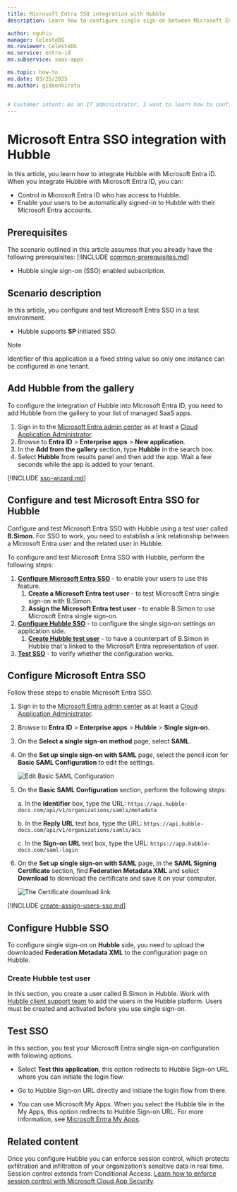 ```yaml
---
title: Microsoft Entra SSO integration with Hubble
description: Learn how to configure single sign-on between Microsoft Entra ID and Hubble.

author: nguhiu
manager: CelesteDG
ms.reviewer: CelesteDG
ms.service: entra-id
ms.subservice: saas-apps

ms.topic: how-to
ms.date: 03/25/2025
ms.author: gideonkiratu


# Customer intent: As an IT administrator, I want to learn how to configure single sign-on between Microsoft Entra ID and Hubble so that I can control who has access to Hubble, enable automatic sign-in with Microsoft Entra accounts, and manage my accounts in one central location.
---
```


# Microsoft Entra SSO integration with Hubble

In this article,  you learn how to integrate Hubble with Microsoft Entra ID. When you integrate Hubble with Microsoft Entra ID, you can:

* Control in Microsoft Entra ID who has access to Hubble.
* Enable your users to be automatically signed-in to Hubble with their Microsoft Entra accounts.

## Prerequisites

The scenario outlined in this article assumes that you already have the following prerequisites:
[!INCLUDE [common-prerequisites.md](~/identity/saas-apps/includes/common-prerequisites.md)]
* Hubble single sign-on (SSO) enabled subscription.

## Scenario description

In this article,  you configure and test Microsoft Entra SSO in a test environment.

* Hubble supports **SP** initiated SSO.

> [!NOTE]
> Identifier of this application is a fixed string value so only one instance can be configured in one tenant.

## Add Hubble from the gallery

To configure the integration of Hubble into Microsoft Entra ID, you need to add Hubble from the gallery to your list of managed SaaS apps.

1. Sign in to the [Microsoft Entra admin center](https://entra.microsoft.com) as at least a [Cloud Application Administrator](~/identity/role-based-access-control/permissions-reference.md#cloud-application-administrator).
1. Browse to **Entra ID** > **Enterprise apps** > **New application**.
1. In the **Add from the gallery** section, type **Hubble** in the search box.
1. Select **Hubble** from results panel and then add the app. Wait a few seconds while the app is added to your tenant.

 [!INCLUDE [sso-wizard.md](~/identity/saas-apps/includes/sso-wizard.md)]

<a name='configure-and-test-azure-ad-sso-for-hubble'></a>

## Configure and test Microsoft Entra SSO for Hubble

Configure and test Microsoft Entra SSO with Hubble using a test user called **B.Simon**. For SSO to work, you need to establish a link relationship between a Microsoft Entra user and the related user in Hubble.

To configure and test Microsoft Entra SSO with Hubble, perform the following steps:

1. **[Configure Microsoft Entra SSO](#configure-azure-ad-sso)** - to enable your users to use this feature.
    1. **Create a Microsoft Entra test user** - to test Microsoft Entra single sign-on with B.Simon.
    1. **Assign the Microsoft Entra test user** - to enable B.Simon to use Microsoft Entra single sign-on.
1. **[Configure Hubble SSO](#configure-hubble-sso)** - to configure the single sign-on settings on application side.
    1. **[Create Hubble test user](#create-hubble-test-user)** - to have a counterpart of B.Simon in Hubble that's linked to the Microsoft Entra representation of user.
1. **[Test SSO](#test-sso)** - to verify whether the configuration works.

<a name='configure-azure-ad-sso'></a>

## Configure Microsoft Entra SSO

Follow these steps to enable Microsoft Entra SSO.

1. Sign in to the [Microsoft Entra admin center](https://entra.microsoft.com) as at least a [Cloud Application Administrator](~/identity/role-based-access-control/permissions-reference.md#cloud-application-administrator).
1. Browse to **Entra ID** > **Enterprise apps** > **Hubble** > **Single sign-on**.
1. On the **Select a single sign-on method** page, select **SAML**.
1. On the **Set up single sign-on with SAML** page, select the pencil icon for **Basic SAML Configuration** to edit the settings.

   ![Edit Basic SAML Configuration](common/edit-urls.png)

1. On the **Basic SAML Configuration** section, perform the following steps:

    a. In the **Identifier** box, type the URL:
    `https://api.hubble-docs.com/api/v1/organizations/samls/metadata`

    b. In the **Reply URL** text box, type the URL:
    `https://api.hubble-docs.com/api/v1/organizations/samls/acs`

    c. In the **Sign-on URL** text box, type the URL:
    `https://app.hubble-docs.com/saml-login`

1. On the **Set up single sign-on with SAML** page, in the **SAML Signing Certificate** section,  find **Federation Metadata XML** and select **Download** to download the certificate and save it on your computer.

	![The Certificate download link](common/metadataxml.png)

<a name='create-an-azure-ad-test-user'></a>

[!INCLUDE [create-assign-users-sso.md](~/identity/saas-apps/includes/create-assign-users-sso.md)]

## Configure Hubble SSO

To configure single sign-on on **Hubble** side, you need to upload the downloaded **Federation Metadata XML** to the configuration page on Hubble.

### Create Hubble test user

In this section, you create a user called B.Simon in Hubble. Work with [Hubble client support team](mailto:cs@hubble-inc.jp) to add the users in the Hubble platform. Users must be created and activated before you use single sign-on.

## Test SSO 

In this section, you test your Microsoft Entra single sign-on configuration with following options. 

* Select **Test this application**, this option redirects to Hubble Sign-on URL where you can initiate the login flow. 

* Go to Hubble Sign-on URL directly and initiate the login flow from there.

* You can use Microsoft My Apps. When you select the Hubble tile in the My Apps, this option redirects to Hubble Sign-on URL. For more information, see [Microsoft Entra My Apps](/azure/active-directory/manage-apps/end-user-experiences#azure-ad-my-apps).

## Related content

Once you configure Hubble you can enforce session control, which protects exfiltration and infiltration of your organization’s sensitive data in real time. Session control extends from Conditional Access. [Learn how to enforce session control with Microsoft Cloud App Security](/cloud-app-security/proxy-deployment-aad).
